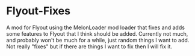 # Flyout-Fixes
A mod for Flyout using the MelonLoader mod loader that fixes and adds some features to Flyout that I think should be added.
Currently not much, and probably won't be much for a while, just random things I want to add. Not really "fixes" but if there are things I want to fix then I will fix it.
